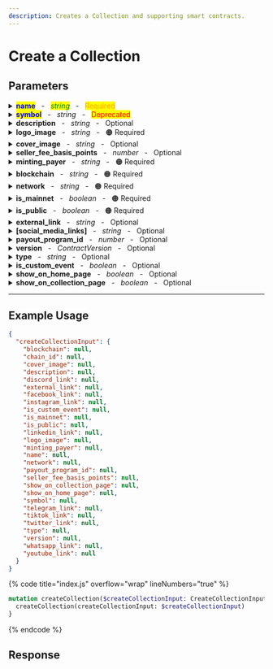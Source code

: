 ```yaml
---
description: Creates a Collection and supporting smart contracts.
---
```


# Create a Collection

## Parameters

<details>

<summary><mark style="color:blue;"><strong>name</strong></mark>&nbsp;&nbsp;&nbsp;-&nbsp;&nbsp;&nbsp;<mark style="color: green;"><em>string</em></mark>&nbsp;&nbsp;&nbsp;-&nbsp;&nbsp;&nbsp;<mark style="color:orange;">Required</mark></summary>

**The name of the collection.**

Example: `My first Collection`

</details>

<details>

<summary><mark style="color:blue;"><strong>symbol</strong></mark>&nbsp;&nbsp;&nbsp;-&nbsp;&nbsp;&nbsp;<em>string</em>&nbsp;&nbsp;&nbsp;-&nbsp;&nbsp;&nbsp;<mark style="color:red;">Deprecated</mark></summary>

**A short symbol or abbreviation for the collection.**

Example: `MFC`

</details>

<details>

<summary><strong>description</strong>&nbsp;&nbsp;&nbsp;-&nbsp;&nbsp;&nbsp;<em>string</em>&nbsp;&nbsp;&nbsp;-&nbsp;&nbsp;&nbsp;Optional</summary>

**A brief description of the collection.**

Example: `A unique collection of digital artworks.`

</details>

<details>

<summary><strong>logo_image</strong>&nbsp;&nbsp;&nbsp;-&nbsp;&nbsp;&nbsp;<em>string</em>&nbsp;&nbsp;&nbsp;-&nbsp;&nbsp;&nbsp;<span data-gb-custom-inline data-tag="emoji" data-code="1f7e0">🟠</span> Required</summary>

**URL or path to the logo image for the collection.**

Example: `https://example.com/logo.png`

</details>

<details>

<summary><strong>cover_image</strong>&nbsp;&nbsp;&nbsp;-&nbsp;&nbsp;&nbsp;<em>string</em>&nbsp;&nbsp;&nbsp;-&nbsp;&nbsp;&nbsp;Optional</summary>

**URL or path to the cover image for the collection.**

Example: `https://example.com/cover.jpg`

</details>

<details>

<summary><strong>seller_fee_basis_points</strong>&nbsp;&nbsp;&nbsp;-&nbsp;&nbsp;&nbsp;<em>number</em>&nbsp;&nbsp;&nbsp;-&nbsp;&nbsp;&nbsp;Optional</summary>

**The seller fee in basis points.**

Example: `250` (representing 2.5%)

</details>

<details>

<summary><strong>minting_payer</strong>&nbsp;&nbsp;&nbsp;-&nbsp;&nbsp;&nbsp;<em>string</em>&nbsp;&nbsp;&nbsp;-&nbsp;&nbsp;&nbsp;<span data-gb-custom-inline data-tag="emoji" data-code="1f7e0">🟠</span> Required</summary>

**Wallet address responsible for paying minting fees.**

Example: `0x123abc...`

</details>

<details>

<summary><strong>blockchain</strong>&nbsp;&nbsp;&nbsp;-&nbsp;&nbsp;&nbsp;<em>string</em>&nbsp;&nbsp;&nbsp;-&nbsp;&nbsp;&nbsp;<span data-gb-custom-inline data-tag="emoji" data-code="1f7e0">🟠</span> Required</summary>

**The blockchain on which the collection is based, restricted to 'ethereum' or 'polygon'.**

Example: `ethereum`

</details>

<details>

<summary><strong>network</strong>&nbsp;&nbsp;&nbsp;-&nbsp;&nbsp;&nbsp;<em>string</em>&nbsp;&nbsp;&nbsp;-&nbsp;&nbsp;&nbsp;<span data-gb-custom-inline data-tag="emoji" data-code="1f7e0">🟠</span> Required</summary>

**The network name.**

Example: `mainnet`

</details>

<details>

<summary><strong>is_mainnet</strong>&nbsp;&nbsp;&nbsp;-&nbsp;&nbsp;&nbsp;<em>boolean</em>&nbsp;&nbsp;&nbsp;-&nbsp;&nbsp;&nbsp;<span data-gb-custom-inline data-tag="emoji" data-code="1f7e0">🟠</span> Required</summary>

**Flag to indicate if the collection is on the main network.**

Example: `true`

</details>

<details>

<summary><strong>is_public</strong>&nbsp;&nbsp;&nbsp;-&nbsp;&nbsp;&nbsp;<em>boolean</em>&nbsp;&nbsp;&nbsp;-&nbsp;&nbsp;&nbsp;<span data-gb-custom-inline data-tag="emoji" data-code="1f7e0">🟠</span> Required</summary>

**Flag to indicate if the collection is public.**

Example: `true`

</details>

<details>

<summary><strong>external_link</strong>&nbsp;&nbsp;&nbsp;-&nbsp;&nbsp;&nbsp;<em>string</em>&nbsp;&nbsp;&nbsp;-&nbsp;&nbsp;&nbsp;Optional</summary>

**External link to the collection website or page.**

Example: `https://example.com/collection`

</details>

<details>

<summary><strong>[social_media_links]</strong>&nbsp;&nbsp;&nbsp;-&nbsp;&nbsp;&nbsp;<em>string</em>&nbsp;&nbsp;&nbsp;-&nbsp;&nbsp;&nbsp;Optional</summary>

**Links to various social media profiles associated with the collection (telegram, discord, TikTok, WhatsApp, Facebook, Instagram, Twitter, YouTube, LinkedIn).**

Example:

* telegram: `https://t.me/example`
* discord: `https://discord.gg/example`
* TikTok: `https://www.tiktok.com/@example`
* WhatsApp: `https://wa.me/1234567890`
* Facebook: `https://www.facebook.com/example`
* Instagram: `https://www.instagram.com/example`
* Twitter: `https://twitter.com/example`
* YouTube: `https://www.youtube.com/c/example`
* LinkedIn: `https://www.linkedin.com/company/example`

</details>

<details>

<summary><strong>payout_program_id</strong>&nbsp;&nbsp;&nbsp;-&nbsp;&nbsp;&nbsp;<em>number</em>&nbsp;&nbsp;&nbsp;-&nbsp;&nbsp;&nbsp;Optional</summary>

**ID for the payout program associated with the collection.**

Example: `101`

</details>

<details>

<summary><strong>version</strong>&nbsp;&nbsp;&nbsp;-&nbsp;&nbsp;&nbsp;<em>ContractVersion</em>&nbsp;&nbsp;&nbsp;-&nbsp;&nbsp;&nbsp;Optional</summary>

**The version of the contract used for the collection.**

Example: `v1.0.0`

</details>

<details>

<summary><strong>type</strong>&nbsp;&nbsp;&nbsp;-&nbsp;&nbsp;&nbsp;<em>string</em>&nbsp;&nbsp;&nbsp;-&nbsp;&nbsp;&nbsp;Optional</summary>

**The type or category of the collection.**

Example: `art`

</details>

<details>

<summary><strong>is_custom_event</strong>&nbsp;&nbsp;&nbsp;-&nbsp;&nbsp;&nbsp;<em>boolean</em>&nbsp;&nbsp;&nbsp;-&nbsp;&nbsp;&nbsp;Optional</summary>

**Flag to indicate if the collection uses custom events.**

Example: `false`

</details>

<details>

<summary><strong>show_on_home_page</strong>&nbsp;&nbsp;&nbsp;-&nbsp;&nbsp;&nbsp;<em>boolean</em>&nbsp;&nbsp;&nbsp;-&nbsp;&nbsp;&nbsp;Optional</summary>

**Flag to indicate if the collection should be displayed on the home page.**

Example: `true`

</details>

<details>

<summary><strong>show_on_collection_page</strong>&nbsp;&nbsp;&nbsp;-&nbsp;&nbsp;&nbsp;<em>boolean</em>&nbsp;&nbsp;&nbsp;-&nbsp;&nbsp;&nbsp;Optional</summary>

**Flag to indicate if the collection should be displayed on the collection page.**

Example: `true`

</details>

***

## Example Usage

```json
{
  "createCollectionInput": {
    "blockchain": null,
    "chain_id": null,
    "cover_image": null,
    "description": null,
    "discord_link": null,
    "external_link": null,
    "facebook_link": null,
    "instagram_link": null,
    "is_custom_event": null,
    "is_mainnet": null,
    "is_public": null,
    "linkedin_link": null,
    "logo_image": null,
    "minting_payer": null,
    "name": null,
    "network": null,
    "payout_program_id": null,
    "seller_fee_basis_points": null,
    "show_on_collection_page": null,
    "show_on_home_page": null,
    "symbol": null,
    "telegram_link": null,
    "tiktok_link": null,
    "twitter_link": null,
    "type": null,
    "version": null,
    "whatsapp_link": null,
    "youtube_link": null
  }
}
```

{% code title="index.js" overflow="wrap" lineNumbers="true" %}
```graphql
mutation createCollection($createCollectionInput: CreateCollectionInput) {
  createCollection(createCollectionInput: $createCollectionInput)
}
```
{% endcode %}

## Response
